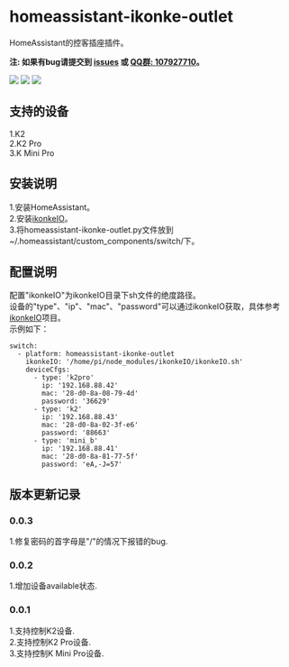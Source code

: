 # homeassistant-ikonke-outlet

HomeAssistant的控客插座插件。   
   
**注: 如果有bug请提交到 [issues](https://github.com/YinHangCode/homeassistant-ikonke-outlet/issues) 或 [QQ群: 107927710](//shang.qq.com/wpa/qunwpa?idkey=8b9566598f40dd68412065ada24184ef72c6bddaa11525ca26c4e1536a8f2a3d)。**   

![](https://raw.githubusercontent.com/YinHangCode/homeassistant-ikonke-outlet/master/images/K2.jpg)
![](https://raw.githubusercontent.com/YinHangCode/homeassistant-ikonke-outlet/master/images/K2Pro.jpg)
![](https://raw.githubusercontent.com/YinHangCode/homeassistant-ikonke-outlet/master/images/MiniB.jpg)

## 支持的设备
1.K2   
2.K2 Pro   
3.K Mini Pro   

## 安装说明
1.安装HomeAssistant。   
2.安装[ikonkeIO](https://github.com/YinHangCode/ikonkeIO)。   
3.将homeassistant-ikonke-outlet.py文件放到~/.homeassistant/custom_components/switch/下。

## 配置说明
配置"ikonkeIO"为ikonkeIO目录下sh文件的绝度路径。   
设备的"type"、"ip"、"mac"、"password"可以通过ikonkeIO获取，具体参考[ikonkeIO](https://github.com/YinHangCode/ikonkeIO)项目。   
示例如下：   
```
switch:
  - platform: homeassistant-ikonke-outlet
    ikonkeIO: '/home/pi/node_modules/ikonkeIO/ikonkeIO.sh'
    deviceCfgs:
      - type: 'k2pro'
        ip: '192.168.88.42'
        mac: '28-d0-8a-08-79-4d'
        password: '36629'
      - type: 'k2'
        ip: '192.168.88.43'
        mac: '28-d0-8a-02-3f-e6'
        password: '88663'
      - type: 'mini_b'
        ip: '192.168.88.41'
        mac: '28-d0-8a-81-77-5f'
        password: 'eA,-J=57'
```
## 版本更新记录
### 0.0.3
1.修复密码的首字母是"/"的情况下报错的bug.   
### 0.0.2
1.增加设备available状态.   
### 0.0.1
1.支持控制K2设备.   
2.支持控制K2 Pro设备.   
3.支持控制K Mini Pro设备.   
